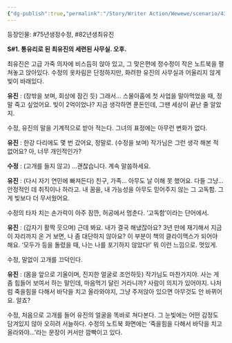 ```yaml
---
{"dg-publish":true,"permalink":"/Story/Writer Action/Wewewe/scenario/43. 바닥을 어떻게 치고 올라갈 수 있나요?/"}
---
```


등장인물:  #75년생정수정, #82년생최유진

**S#1. 통유리로 된 최유진의 세련된 사무실. 오후.**

최유진은 고급 가죽 의자에 비스듬히 앉아 있고, 그 맞은편에 정수정이 작은 노트북을 펼쳐놓고 앉아있다. 수정의 옷차림은 단정하지만, 화려한 유진의 사무실과 어울리지 않게 빛이 바래있다.

**유진** : (창밖을 보며, 회상에 잠긴 듯) 그래서… 스물아홉에 첫 사업을 말아먹었을 때, 정말 죽고 싶었어요. 빚이 2억이었나? 지금 생각하면 푼돈인데, 그땐 세상이 끝난 줄 알았지.

수정, 유진의 말을 기계적으로 받아 적는다. 그녀의 표정에는 아무런 변화가 없다.

**유진** : 한강 다리에도 몇 번 갔어요, 정말로. (수정을 보며) 작가님은 그런 생각 해본 적 없어요? 아, 너무 개인적인가?

**수정** : (고개를 들지 않고) …괜찮습니다. 계속 말씀하세요.

**유진** :  (다시 자기 연민에 빠져든다) 친구, 가족… 아무도 날 이해 못 했어요. 다들 그냥… 안정적인 데 취직이나 하라고. 내 꿈을, 내 가능성을 아무도 믿어주지 않는 그 고독함. 그게 빚보다 더 무서웠어요.

수정의 타자 치는 손가락이 아주 잠깐, 허공에서 멈춘다. ‘고독함’이라는 단어에서.

**유진** : (갑자기 활짝 웃으며) 근데 봐요. 내가 결국 해냈잖아요? 3년 만에 재기해서 지금 이 자리까지 온 거 보면, 나 좀 대단하지 않아요? 이 부분이 책의 클라이맥스가 되어야 해요. ‘모두가 등을 돌렸을 때, 나는 나를 포기하지 않았다!’ 뭐 이런 느낌으로. 멋있게.

수정, 말없이 고개를 끄덕인다.

**유진** : (몸을 앞으로 기울이며, 진지한 얼굴로 조언하듯) 작가님도 마찬가지야. 사는 게 좀 힘들어 보여서 하는 말인데, 마음먹기 달린 거라니까? 사람이 의지가 있어야지. 나처럼 죽을힘을 다해서 바닥을 치고 올라와야지, 그냥 주저앉아 있으면 아무것도 안 바뀌어요. 알죠?

수정, 처음으로 고개를 들어 유진의 얼굴을 똑바로 쳐다본다. 
그 눈빛에는 어떤 감정도 담겨있지 않아 오히려 서늘하다.
수정의 노트북 화면에는 ‘죽을힘을 다해서 바닥을 치고 올라와야…’라는 문장이 커서만 깜빡이고 있다.